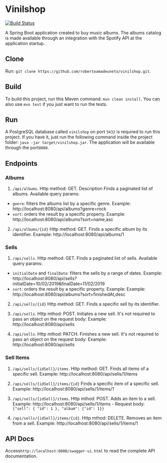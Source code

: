 # Vinilshop
[![Build Status](https://travis-ci.org/robertoamadeuneto/vinilshop.svg?branch=master)](https://travis-ci.org/robertoamadeuneto/vinilshop)

A Spring Boot application created to buy music albums. The albums catalog is made available through an integration with the Spotify API at the application startup.

## Clone
Run: `git clone https://github.com/robertoamadeuneto/vinilshop.git`.

## Build
To build this project, run this Maven command: `mvn clean install`. You can also use `mvn test` if you just want to run the tests.

## Run
A PostgreSQL database called `vinilshop` on port `5432` is required to run this project.
If you have it, just run the following command inside the project folder: `java -jar target/vinilshop.jar`.
The application will be available through the port`8080`.

## Endpoints
### Albums
1) `/api/albums`. Http method: GET.
Description Finds a paginated list of albums.
Available query params:
- `genre`: filters the albums list by a specific genre. Example: http://localhost:8080/api/albums?genre=rock
- `sort`: orders the result by a specific property. Example: http://localhost:8080/api/albums?sort=name,asc

2) `/api/albums/{id}` Http method: GET.
Finds a specific album by its identifier. Example: http://localhost:8080/api/albums/1

### Sells
1) `/api/sells`. Http method: GET.
Finds a paginated list of sells.
Available query params:
- `initialDate` and `finalDate`: filters the sells by a range of dates. Example: http://localhost:8080/api/sells?initialDate=10/02/2019&finalDate=11/02/2019
- `sort`: orders the result by a specific property. Example: Example: http://localhost:8080/api/albums?sort=finishedAt,desc

2) `/api/sells/{id}` Http method: GET.
Finds a specific sell by its identifier.

3) `/api/sells`. Http mthod: POST.
Initiates a new sell. It's not required to pass an object on the request body: Example: http://localhost:8080/api/sells

3) `/api/sells`. Http mthod: PATCH.
Finishes a new sell. It's not required to pass an object on the request body: Example: http://localhost:8080/api/sells

### Sell Items
1) `/api/sells/{idSell}/items`. Http method: GET.
Finds all items of a specific sell.  Example: http://localhost:8080/api/sells/1/items

2) `/api/sells/{idSell}/items/{id}`
Finds a specific item of a specific sell. Example: http://localhost:8080/api/sells/1/items/1

3) `/api/sells/{idSell}/items`. Http mthod: POST.
Adds an item to a sell. Example: http://localhost:8080/api/sells/1/items - Request body: `{"sell": { "id": 1 }, "album": {"id": 1}}`

3) `/api/sells/{idSell}/items/{id}`. Http mthod: DELETE.
Removes an item from a sell. Example: http://localhost:8080/api/sells/1/items/1

## API Docs
Access`http://localhost:8080/swagger-ui.html` to read the complete API documentation.

